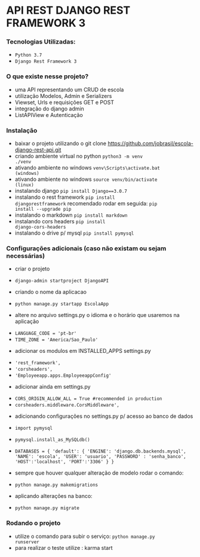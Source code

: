 # API REST DJANGO REST FRAMEWORK 3 #

### Tecnologias Utilizadas: ###

- ``Python 3.7``
- ``Django Rest Framework 3``

### O que existe nesse projeto? ###

* uma API representando um CRUD de escola
* utilização Modelos, Admin e Serializers
* Viewset, Urls e requisições GET e POST
* integração do django admin
* ListAPIView e Autenticação

### Instalação ###

* baixar o projeto utilizando o git clone https://github.com/jobrasil/escola-django-rest-api.git
* criando ambiente virtual no python <code>python3 -m venv ./venv</code>
* ativando ambiente no windows <code>venv\Scripts\activate.bat (windows)</code>
* ativando ambiente no windows <code>source venv/bin/activate (linux)</code>  
* instalando django <code>pip install Django==3.0.7</code>
* instalando o rest framework <code>pip install djangorestframework</code> recomendado rodar em seguida: <code>pip install --upgrade pip</code> 
* instalando o markdown <code>pip install markdown</code>
* instalando cors headers <code>pip install django-cors-headers</code>
* instalando o drive p/ mysql <code>pip install pymysql</code>


### Configurações adicionais (caso não existam ou sejam necessárias) ###

* criar o projeto
- ``django-admin startproject DjangoAPI``

* criando o nome da aplicacao
- ``python manage.py startapp EscolaApp``

* altere no arquivo settings.py o idioma e o horário que usaremos na aplicação
- ``LANGUAGE_CODE = 'pt-br'``
- ``TIME_ZONE = 'America/Sao_Paulo'``

* adicionar os modulos em INSTALLED_APPS settings.py
- ``'rest_framework',``
- ``'corsheaders',``
- ``'Employeeapp.apps.EmployeeappConfig'``

* adicionar ainda em settings.py
- ``CORS_ORIGIN_ALLOW_ALL = True #recommended in production  ``
- ``corsheaders.middleware.CorsMiddleware',``

* adicionando configurações no settings.py p/ acesso ao banco de dados

- ``import pymysql``
- ``pymysql.install_as_MySQLdb()``

- ``DATABASES = {
    'default': {
        'ENGINE': 'django.db.backends.mysql',
        'NAME': 'escola',
        'USER': 'usuario',
        'PASSWORD' : 'senha_banco',
        'HOST':'localhost',
        'PORT':'3306'
    }
}``

* sempre que houver qualquer alteração de modelo rodar o comando:
- ``python manage.py makemigrations``

* aplicando alterações na banco:
- ``python manage.py migrate``


### Rodando o projeto ###

* utilize o comando para subir o serviço: <code>python manage.py runserver</code>
* para realizar o teste utilize  : karma start
